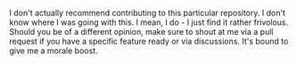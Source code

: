 I don't actually recommend contributing to this particular repository. I don't know where I was going with this. I mean, I do - I just find it rather frivolous.
Should you be of a different opinion, make sure to shout at me via a pull request if you have a specific feature ready or via discussions. It's bound to give me a morale boost.
